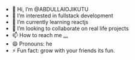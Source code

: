 - 👋 Hi, I’m @ABDULLAIOJIKUTU
- 👀 I’m interested in fullstack development
- 🌱 I’m currently learning reactjs
- 💞️ I’m looking to collaborate on real life projects 
- 📫 How to reach me [...](https://github.com/ABDULLAIOJIKUTU)
- 😄 Pronouns: he
- ⚡ Fun fact: grow with your friends its fun.

<!---
ABDULLAIOJIKUTU/ABDULLAIOJIKUTU is a ✨ special ✨ repository because its `README.md` (this file) appears on your GitHub profile.
You can click the Preview link to take a look at your changes.
--->

